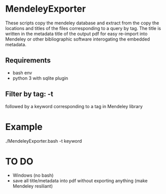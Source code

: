 # MendeleyExporter
These scripts copy the mendeley database and extract from the copy the locations and titles of the files corresponding to a query by tag. The title is written in the metadata title of the output pdf for easy re-import into Mendeley or other bibliographic software interogating the embedded metadata.

## Requirements
- bash env
- python 3 with sqlite plugin

## Filter by tag: -t

followed by a keyword corresponding to a tag in Mendeley library

# Example

./MendeleyExporter.bash -t keyword

# TO DO
- Windows (no bash)
- save all title/metadata into pdf without exporting anything (make Mendeley resiliant)
